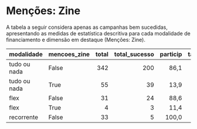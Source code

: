 # Menções: Zine

A tabela a seguir considera apenas as campanhas bem sucedidas, apresentando as medidas
de estatística descritiva para cada modalidade de financiamento e dimensão em destaque
(Menções: Zine).

| modalidade   | mencoes_zine   |   total |   total_sucesso |   particip |   taxa_sucesso |   valor_sucesso |   media_sucesso |   std_sucesso |   min_sucesso |   max_sucesso |
|:-------------|:---------------|--------:|----------------:|-----------:|---------------:|----------------:|----------------:|--------------:|--------------:|--------------:|
| tudo ou nada | False          |     342 |             200 |       86,1 |           58,5 |      4.018.383,50 |        20.091,92 |      15.444,08 |       3.073,68 |      90.252,06 |
| tudo ou nada | True           |      55 |              39 |       13,9 |           70,9 |       629.258,96 |        16.134,85 |      11.336,87 |        413,39 |      45.241,71 |
| flex         | False          |      31 |              24 |       88,6 |           77,4 |       195.621,01 |         8.150,88 |      16.772,05 |        134,54 |      79.806,29 |
| flex         | True           |       4 |               3 |       11,4 |           75,0 |         4.284,61 |         1.428,20 |       1.435,57 |         25,11 |       2.894,18 |
| recorrente   | False          |      33 |               5 |      100,0 |           15,2 |          301,40 |           60,28 |         60,43 |          5,06 |        160,00 |
